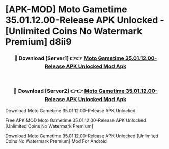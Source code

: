 # [APK-MOD] Moto Gametime 35.01.12.00-Release APK Unlocked - [Unlimited Coins No Watermark Premium] d8ii9



<div align="center">
<h3>🔴 Download [Server1] 👉👉 <a href="https://momento.my/?title=Moto_Gametime_35.01.12.00-Release_APK_Unlocked">Moto Gametime 35.01.12.00-Release APK Unlocked Mod Apk</a></h3><br>

<h3>🔴 Download [Server2] 👉👉 <a href="https://momento.my/?title=Moto_Gametime_35.01.12.00-Release_APK_Unlocked">Moto Gametime 35.01.12.00-Release APK Unlocked Mod Apk</a></h3>
</div>



Download Moto Gametime 35.01.12.00-Release APK Unlocked 

Free APK MOD Moto Gametime 35.01.12.00-Release APK Unlocked [Unlimited Coins No Watermark Premium]

Download Moto Gametime 35.01.12.00-Release APK Unlocked [Unlimited Coins No Watermark Premium] Mod For Android
